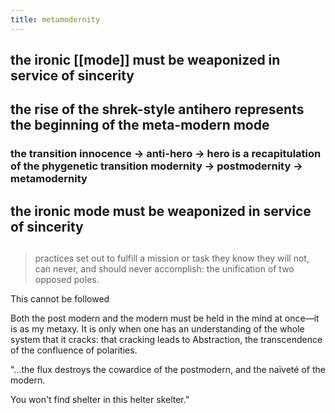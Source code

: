 ```yaml
---
title: metamodernity
---
```


## the ironic [[mode]] must be weaponized in service of sincerity
## the rise of the shrek-style antihero represents the beginning of the meta-modern mode
### the transition innocence -> anti-hero -> hero is a recapitulation of the phygenetic transition modernity -> postmodernity -> metamodernity
## the ironic mode must be weaponized in service of sincerity
##
>practices set out to fulfill a mission or task they know they will not, can never, and should never accomplish: the unification of two opposed poles.

This cannot be followed

Both the post modern and the modern must be held in the mind at once—it is as my metaxy. It is only when one has an understanding of the whole system that it cracks: that cracking leads to Abstraction, the transcendence of the confluence of polarities.

"…the flux destroys the cowardice of the postmodern, and the naïveté of the modern.

You won't find shelter in this helter skelter."
##